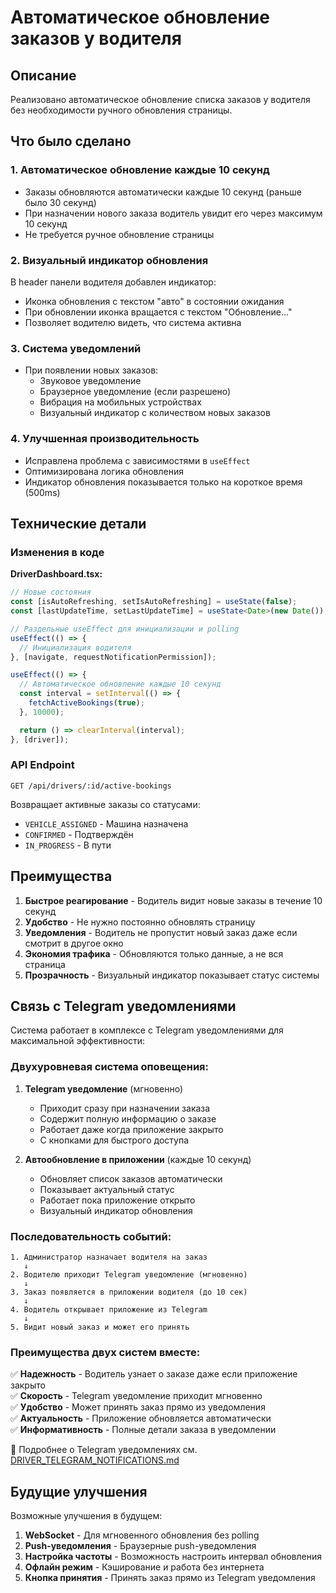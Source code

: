 # Автоматическое обновление заказов у водителя

## Описание

Реализовано автоматическое обновление списка заказов у водителя без необходимости ручного обновления страницы.

## Что было сделано

### 1. Автоматическое обновление каждые 10 секунд

- Заказы обновляются автоматически каждые 10 секунд (раньше было 30 секунд)
- При назначении нового заказа водитель увидит его через максимум 10 секунд
- Не требуется ручное обновление страницы

### 2. Визуальный индикатор обновления

В header панели водителя добавлен индикатор:

- Иконка обновления с текстом "авто" в состоянии ожидания
- При обновлении иконка вращается с текстом "Обновление..."
- Позволяет водителю видеть, что система активна

### 3. Система уведомлений

- При появлении новых заказов:
  - Звуковое уведомление
  - Браузерное уведомление (если разрешено)
  - Вибрация на мобильных устройствах
  - Визуальный индикатор с количеством новых заказов

### 4. Улучшенная производительность

- Исправлена проблема с зависимостями в `useEffect`
- Оптимизирована логика обновления
- Индикатор обновления показывается только на короткое время (500ms)

## Технические детали

### Изменения в коде

**DriverDashboard.tsx:**

```typescript
// Новые состояния
const [isAutoRefreshing, setIsAutoRefreshing] = useState(false);
const [lastUpdateTime, setLastUpdateTime] = useState<Date>(new Date());

// Раздельные useEffect для инициализации и polling
useEffect(() => {
  // Инициализация водителя
}, [navigate, requestNotificationPermission]);

useEffect(() => {
  // Автоматическое обновление каждые 10 секунд
  const interval = setInterval(() => {
    fetchActiveBookings(true);
  }, 10000);

  return () => clearInterval(interval);
}, [driver]);
```

### API Endpoint

```
GET /api/drivers/:id/active-bookings
```

Возвращает активные заказы со статусами:

- `VEHICLE_ASSIGNED` - Машина назначена
- `CONFIRMED` - Подтверждён
- `IN_PROGRESS` - В пути

## Преимущества

1. **Быстрое реагирование** - Водитель видит новые заказы в течение 10 секунд
2. **Удобство** - Не нужно постоянно обновлять страницу
3. **Уведомления** - Водитель не пропустит новый заказ даже если смотрит в другое окно
4. **Экономия трафика** - Обновляются только данные, а не вся страница
5. **Прозрачность** - Визуальный индикатор показывает статус системы

## Связь с Telegram уведомлениями

Система работает в комплексе с Telegram уведомлениями для максимальной эффективности:

### Двухуровневая система оповещения:

1. **Telegram уведомление** (мгновенно)

   - Приходит сразу при назначении заказа
   - Содержит полную информацию о заказе
   - Работает даже когда приложение закрыто
   - С кнопками для быстрого доступа

2. **Автообновление в приложении** (каждые 10 секунд)
   - Обновляет список заказов автоматически
   - Показывает актуальный статус
   - Работает пока приложение открыто
   - Визуальный индикатор обновления

### Последовательность событий:

```
1. Администратор назначает водителя на заказ
   ↓
2. Водителю приходит Telegram уведомление (мгновенно)
   ↓
3. Заказ появляется в приложении водителя (до 10 сек)
   ↓
4. Водитель открывает приложение из Telegram
   ↓
5. Видит новый заказ и может его принять
```

### Преимущества двух систем вместе:

✅ **Надежность** - Водитель узнает о заказе даже если приложение закрыто  
✅ **Скорость** - Telegram уведомление приходит мгновенно  
✅ **Удобство** - Может принять заказ прямо из уведомления  
✅ **Актуальность** - Приложение обновляется автоматически  
✅ **Информативность** - Полные детали заказа в уведомлении

📖 Подробнее о Telegram уведомлениях см. [DRIVER_TELEGRAM_NOTIFICATIONS.md](DRIVER_TELEGRAM_NOTIFICATIONS.md)

## Будущие улучшения

Возможные улучшения в будущем:

1. **WebSocket** - Для мгновенного обновления без polling
2. **Push-уведомления** - Браузерные push-уведомления
3. **Настройка частоты** - Возможность настроить интервал обновления
4. **Офлайн режим** - Кэширование и работа без интернета
5. **Кнопка принятия** - Принять заказ прямо из Telegram уведомления
